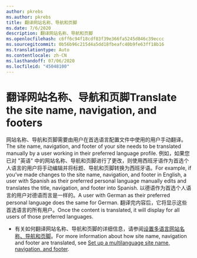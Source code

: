 ```yaml
---
author: pkrebs
ms.author: pkrebs
title: 翻译网站名称、导航和页脚
ms.date: 7/6/2020
description: 翻译网站名称、导航和页脚
ms.openlocfilehash: c6ff6c94f18cdf83f39e366fa5245d846c39eccc
ms.sourcegitcommit: 0b56b96c215d4a5dd18fbeafc40b9fe63ff18b16
ms.translationtype: Auto
ms.contentlocale: zh-CN
ms.lasthandoff: 07/06/2020
ms.locfileid: "45048100"
---
```

# <a name="translate-the-site-name-navigation-and-footers"></a><span data-ttu-id="c582e-103">翻译网站名称、导航和页脚</span><span class="sxs-lookup"><span data-stu-id="c582e-103">Translate the site name, navigation, and footers</span></span>
<span data-ttu-id="c582e-104">网站名称、导航和页脚需要由用户在首选语言配置文件中使用的用户手动翻译。</span><span class="sxs-lookup"><span data-stu-id="c582e-104">The site name, navigation, and footer of your site needs to be translated manually by a user working in their preferred language profile.</span></span> <span data-ttu-id="c582e-105">例如，如果您已对 "英语" 中的网站名称、导航和页脚进行了更改，则使用西班牙语作为首选个人语言的用户将手动编辑并将标题、导航和页脚转换为西班牙语。</span><span class="sxs-lookup"><span data-stu-id="c582e-105">For example, if you’ve made changes to the site name, navigation, and footer in English, a user with Spanish as their preferred personal language manually edits and translates the title, navigation, and footer into Spanish.</span></span> <span data-ttu-id="c582e-106">以德语作为首选个人语言的用户对德语而言是一样的。</span><span class="sxs-lookup"><span data-stu-id="c582e-106">A user with German as their preferred personal language does the same for German.</span></span> <span data-ttu-id="c582e-107">翻译完内容后，它将显示这些首选语言的所有用户。</span><span class="sxs-lookup"><span data-stu-id="c582e-107">Once the content is translated, it will display for all users of those preferred languages.</span></span>  

- <span data-ttu-id="c582e-108">有关如何翻译网站名称、导航和页脚的详细信息，请参阅[设置多语言网站名称、导航和页脚](https://support.office.com/en-us/article/create-multilingual-communication-sites-pages-and-news-2bb7d610-5453-41c6-a0e8-6f40b3ed750c#bkmk_muitranslations)。</span><span class="sxs-lookup"><span data-stu-id="c582e-108">For more information about how site name, navigation and footer are translated, see [Set up a multilanguage site name, navigation, and footer](https://support.office.com/en-us/article/create-multilingual-communication-sites-pages-and-news-2bb7d610-5453-41c6-a0e8-6f40b3ed750c#bkmk_muitranslations).</span></span>

